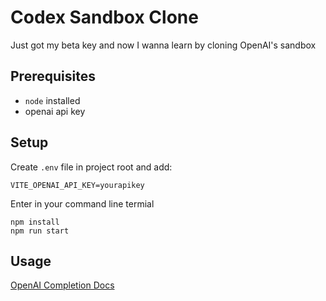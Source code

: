 # Codex Sandbox Clone

Just got my beta key and now I wanna learn by cloning OpenAI's sandbox

## Prerequisites

- `node` installed
- openai api key

## Setup

Create `.env` file in project root and add:

```env
VITE_OPENAI_API_KEY=yourapikey
```

Enter in your command line termial

```shell
npm install
npm run start
```

## Usage

[OpenAI Completion Docs](https://beta.openai.com/docs/guides/completion)

